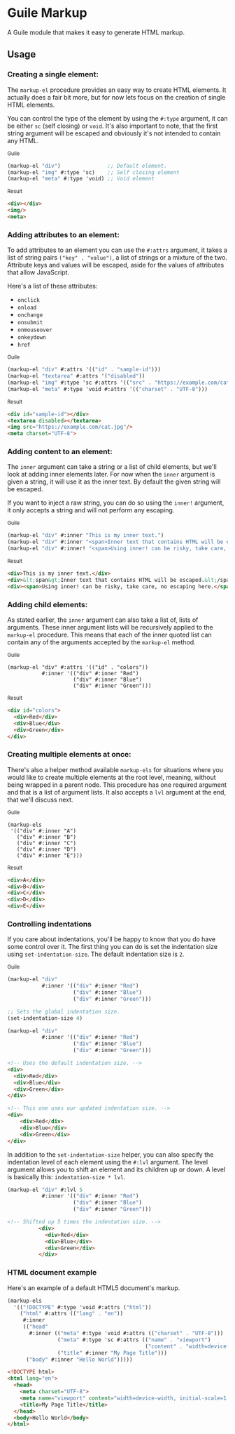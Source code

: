 # Guile Markup

A Guile module that makes it easy to generate HTML markup.

## Usage

### Creating a single element:

The `markup-el` procedure provides an easy way to create HTML elements.
It actually does a fair bit more, but for now lets focus on the creation of
single HTML elements.

You can control the type of the element by using the `#:type` argument, it can
be either `sc` (self closing) or `void`. It's also important to note, that the
first string argument will be escaped and obviously it's not intended to contain
any HTML.

<sub>Guile</sub>

```scheme
(markup-el "div")               ;; Default element.
(markup-el "img" #:type 'sc)    ;; Self closing element
(markup-el "meta" #:type 'void) ;; Void element
```

<sub>Result</sub>

```HTML
<div></div>
<img/>
<meta>
```

### Adding attributes to an element:

To add attributes to an element you can use the `#:attrs` argument, it takes a
list of string pairs `("key" . "value")`, a list of strings or a mixture of the
two. Attribute keys and values will be escaped, aside for the values of
attributes that allow JavaScript.

Here's a list of these attributes:

- `onclick`
- `onload`
- `onchange`
- `onsubmit`
- `onmouseover`
- `onkeydown`
- `href`

<sub>Guile</sub>

```scheme
(markup-el "div" #:attrs '(("id" . "sample-id")))
(markup-el "textarea" #:attrs '("disabled"))
(markup-el "img" #:type 'sc #:attrs '(("src" . "https://example.com/cat.jpg")))
(markup-el "meta" #:type 'void #:attrs '(("charset" . "UTF-8")))
```

<sub>Result</sub>

```HTML
<div id="sample-id"></div>
<textarea disabled></textarea>
<img src="https://example.com/cat.jpg"/>
<meta charset="UTF-8">
```

### Adding content to an element:

The `inner` argument can take a string or a list of child elements, but we'll
look at adding inner elements later. For now when the `inner` argument is given
a string, it will use it as the inner text. By default the given string will be 
escaped.

If you want to inject a raw string, you can do so using the `inner!` argument,
it only accepts a string and will not perform any escaping.

<sub>Guile</sub>

```scheme
(markup-el "div" #:inner "This is my inner text.")
(markup-el "div" #:inner "<span>Inner text that contains HTML will be escaped.</span>")
(markup-el "div" #:inner! "<span>Using inner! can be risky, take care, no escaping here.</span>")
```

<sub>Result</sub>

```HTML
<div>This is my inner text.</div>
<div>&lt;span&gt;Inner text that contains HTML will be escaped.&lt;/span&gt;</div>
<div><span>Using inner! can be risky, take care, no escaping here.</span></div>
```

### Adding child elements:

As stated earlier, the `inner` argument can also take a list of, lists of
arguments. These inner argument lists will be recursively applied to the
`markup-el` procedure. This means that each of the inner quoted list can contain
any of the arguments accepted by the `markup-el` method.

<sub>Guile</sub>

```scheme(
(markup-el "div" #:attrs '(("id" . "colors"))
           #:inner '(("div" #:inner "Red")
                     ("div" #:inner "Blue")
                     ("div" #:inner "Green")))
```

<sub>Result</sub>

```HTML
<div id="colors">
  <div>Red</div>
  <div>Blue</div>
  <div>Green</div>
</div>
```

### Creating multiple elements at once:

There's also a helper method available `markup-els` for situations where you
would like to create multiple elements at the root level, meaning, without being
wrapped in a parent node. This procedure has one required argument and that is a
list of argument lists. It also accepts a `lvl` argument at the end, that we'll
discuss next.

<sub>Guile</sub>

```scheme(
(markup-els
 '(("div" #:inner "A")
   ("div" #:inner "B")
   ("div" #:inner "C")
   ("div" #:inner "D")
   ("div" #:inner "E")))
```

<sub>Result</sub>

```HTML
<div>A</div>
<div>B</div>
<div>C</div>
<div>D</div>
<div>E</div>
```

### Controlling indentations

If you care about indentations, you'll be happy to know that you do have some
control over it. The first thing you can do is set the indentation size using
`set-indentation-size`. The default indentation size is `2`.

<sub>Guile</sub>
```scheme
(markup-el "div"
           #:inner '(("div" #:inner "Red")
                     ("div" #:inner "Blue")
                     ("div" #:inner "Green")))

;; Sets the global indentation size.
(set-indentation-size 4)

(markup-el "div"
           #:inner '(("div" #:inner "Red")
                     ("div" #:inner "Blue")
                     ("div" #:inner "Green")))
```

```html
<!-- Uses the default indentation size. -->
<div>
  <div>Red</div>
  <div>Blue</div>
  <div>Green</div>
</div>

<!-- This one uses our updated indentation size. -->
<div>
    <div>Red</div>
    <div>Blue</div>
    <div>Green</div>
</div>
```

In addition to the `set-indentation-size` helper, you can also specify the
indentation level of each element using the `#:lvl` argument. The level argument
allows you to shift an element and its children up or down. A level is basically 
this: `indentation-size * lvl`.

```scheme
(markup-el "div" #:lvl 5
           #:inner '(("div" #:inner "Red")
                     ("div" #:inner "Blue")
                     ("div" #:inner "Green")))
```

```html
<!-- Shifted up 5 times the indentation size. -->
          <div>
            <div>Red</div>
            <div>Blue</div>
            <div>Green</div>
          </div>
```

### HTML document example

Here's an example of a default HTML5 document's markup.

```scheme
(markup-els
  '(("!DOCTYPE" #:type 'void #:attrs ("html"))
    ("html" #:attrs (("lang" . "en"))
     #:inner
     (("head"
       #:inner (("meta" #:type 'void #:attrs (("charset" . "UTF-8")))
                ("meta" #:type 'sc #:attrs (("name" . "viewport")
                                            ("content" . "width=device-width, initial-scale=1.0")))
                ("title" #:inner "My Page Title")))
      ("body" #:inner "Hello World")))))
```

```html
<!DOCTYPE html>
<html lang="en">
  <head>
    <meta charset="UTF-8">
    <meta name="viewport" content="width=device-width, initial-scale=1.0">
    <title>My Page Title</title>
  </head>
  <body>Hello World</body>
</html>
```
